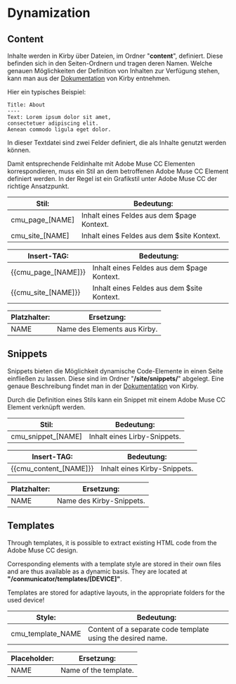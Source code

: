 # Dynamization

## Content
Inhalte werden in Kirby über Dateien, im Ordner "**content**", definiert. Diese befinden sich in den Seiten-Ordnern und tragen deren Namen. Welche genauen Möglichkeiten der Definition von Inhalten zur Verfügung stehen, kann man aus der [Dokumentation](https://getkirby.com/docs/content) von Kirby entnehmen.

Hier ein typisches Beispiel:
```
Title: About
----
Text: Lorem ipsum dolor sit amet,
consectetuer adipiscing elit.
Aenean commodo ligula eget dolor.
```
In dieser Textdatei sind zwei Felder definiert, die als Inhalte genutzt werden können.

Damit entsprechende Feldinhalte mit Adobe Muse CC Elementen korrespondieren, muss ein Stil an dem betroffenen Adobe Muse CC Element definiert werden. In der Regel ist ein Grafikstil unter Adobe Muse CC der richtige Ansatzpunkt.

| Stil: | Bedeutung: |
| --- | --- |
| cmu\_page\_[NAME] | Inhalt eines Feldes aus dem $page Kontext. |
| cmu\_site\_[NAME] | Inhalt eines Feldes aus dem $site Kontext. |
  
| Insert-TAG: | Bedeutung: |
| --- | --- |
| \{\{cmu\_page\_[NAME]\}\} | Inhalt eines Feldes aus dem $page Kontext. |
| \{\{cmu\_site\_[NAME]\}\} | Inhalt eines Feldes aus dem $site Kontext. |

| Platzhalter: | Ersetzung: |
| --- | --- |
| NAME | Name des Elements aus Kirby. |

## Snippets
Snippets bieten die Möglichkeit dynamische Code-Elemente in einen Seite einfließen zu lassen. Diese sind im Ordner "**/site/snippets/**" abgelegt. Eine genaue Beschreibung findet man in der [Dokumentation](https://getkirby.com/docs/templates/snippets) von Kirby.

Durch die Definition eines Stils kann ein Snippet mit einem Adobe Muse CC Element verknüpft werden.

| Stil: | Bedeutung: |
| --- | --- |
| cmu\_snippet\_[NAME] | Inhalt eines Lirby-Snippets. |

| Insert-TAG: | Bedeutung: |
| --- | --- |
| \{\{cmu\_content\_[NAME]\}\} | Inhalt eines Kirby-Snippets. |

| Platzhalter: | Ersetzung: |
| --- | --- |
| NAME | Name des Kirby-Snippets. |


## Templates
Through templates, it is possible to extract existing HTML code from the Adobe Muse CC design.

Corresponding elements with a template style are stored in their own files and are thus available as a dynamic basis. They are located at **"/conmunicator/templates/[DEVICE]"**.

Templates are stored for adaptive layouts, in the appropriate folders for the used device!

| Style: | Bedeutung: |
| --- | --- |
| cmu_template_NAME | Content of a separate code template using the desired name.|

| Placeholder: | Ersetzung: |
| --- | --- |
| NAME | Name of the template. |